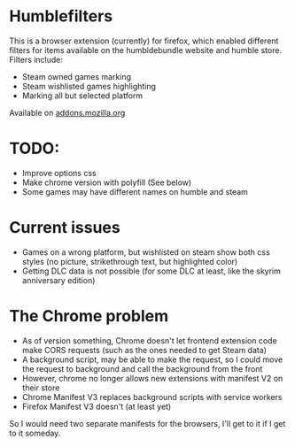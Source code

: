 # Humblefilters
This is a browser extension (currently) for firefox, which enabled different filters for items available on the humbldebundle website and humble store. Filters include:
- Steam owned games marking
- Steam wishlisted games highlighting
- Marking all but selected platform

Available on [addons.mozilla.org](https://addons.mozilla.org/en-US/firefox/addon/humble-store-filters/)

#  TODO:
- Improve options css
- Make chrome version with polyfill (See below)
- Some games may have different names on humble and steam

# Current issues
- Games on a wrong platform, but wishlisted on steam show both css styles (no picture, strikethrough text, but highlighted color)
- Getting DLC data is not possible (for some DLC at least, like the skyrim anniversary edition)


# The Chrome problem
- As of version something, Chrome doesn't let frontend extension code make CORS requests (such as the ones needed to get Steam data)
- A background script, may be able to make the request, so I could move the request to background and call the background from the front
- However, chrome no longer allows new extensions with manifest V2 on their store
- Chrome Manifest V3 replaces background scripts with service workers
- Firefox Manifest V3 doesn't (at least yet)

So I would need two separate manifests for the browsers, I'll get to it if I get to it someday.
